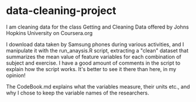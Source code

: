 data-cleaning-project
=====================

I am cleaning data for the class Getting and Cleaning Data offered by Johns Hopkins University on Coursera.org

I download data taken by Samsung phones during various activities, and I manipulate it with the run_anaysis.R script, extracting a "clean" dataset that summarizes the mean value of feature variables for each combination of subject and exercise. I have a good amount of comments in the script to explain how the script works. It's better to see it there than here, in my opinion!

The CodeBook.md explains what the variables measure, their units etc., and why I chose to keep the variable names of the researchers.

